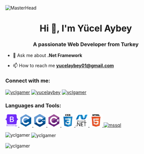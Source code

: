 ![MasterHead](https://www.edizayn.net/wp-content/uploads/2017/10/banner-web-design-575abb60144b7-1200x393.png)
<h1 align="center">Hi 👋, I'm Yücel Aybey</h1>
<h3 align="center">A passionate Web Developer from Turkey</h3>

- 💬 Ask me about **.Net Framework**

- 📫 How to reach me **yucelaybey01@gmail.com**

<h3 align="left">Connect with me:</h3>
<p align="left">
<a href="https://linktr.ee/yucelaybey" target="blank"><img align="center" src="https://api.blog.production.linktr.ee/wp-content/uploads/2022/06/Avatar-Symbol-Canopy.png" alt="yclgamer" height="30" width="40" /></a>
<a href="https://linkedin.com/in/yucelaybey" target="blank"><img align="center" src="https://raw.githubusercontent.com/rahuldkjain/github-profile-readme-generator/master/src/images/icons/Social/linked-in-alt.svg" alt="yucelaybey" height="30" width="40" /></a>
<a href="https://instagram.com/yclgamer" target="blank"><img align="center" src="https://raw.githubusercontent.com/rahuldkjain/github-profile-readme-generator/master/src/images/icons/Social/instagram.svg" alt="yclgamer" height="30" width="40" /></a>
</p>

<h3 align="left">Languages and Tools:</h3>
<p align="left"> <a href="https://getbootstrap.com" target="_blank" rel="noreferrer"> <img src="https://raw.githubusercontent.com/devicons/devicon/master/icons/bootstrap/bootstrap-plain-wordmark.svg" alt="bootstrap" width="40" height="40"/> </a> <a href="https://www.cprogramming.com/" target="_blank" rel="noreferrer"> <img src="https://raw.githubusercontent.com/devicons/devicon/master/icons/c/c-original.svg" alt="c" width="40" height="40"/> </a> <a href="https://www.w3schools.com/cpp/" target="_blank" rel="noreferrer"> <img src="https://raw.githubusercontent.com/devicons/devicon/master/icons/cplusplus/cplusplus-original.svg" alt="cplusplus" width="40" height="40"/> </a> <a href="https://www.w3schools.com/cs/" target="_blank" rel="noreferrer"> <img src="https://raw.githubusercontent.com/devicons/devicon/master/icons/csharp/csharp-original.svg" alt="csharp" width="40" height="40"/> </a> <a href="https://www.w3schools.com/css/" target="_blank" rel="noreferrer"> <img src="https://raw.githubusercontent.com/devicons/devicon/master/icons/css3/css3-original-wordmark.svg" alt="css3" width="40" height="40"/> </a> <a href="https://dotnet.microsoft.com/" target="_blank" rel="noreferrer"> <img src="https://raw.githubusercontent.com/devicons/devicon/master/icons/dot-net/dot-net-original-wordmark.svg" alt="dotnet" width="40" height="40"/> </a> <a href="https://www.w3.org/html/" target="_blank" rel="noreferrer"> <img src="https://raw.githubusercontent.com/devicons/devicon/master/icons/html5/html5-original-wordmark.svg" alt="html5" width="40" height="40"/> </a> <a href="https://www.microsoft.com/en-us/sql-server" target="_blank" rel="noreferrer"> <img src="https://www.svgrepo.com/show/303229/microsoft-sql-server-logo.svg" alt="mssql" width="40" height="40"/> </a> </p>

<p><img align="left" src="https://github-readme-stats.vercel.app/api/top-langs?username=yclgamer&show_icons=true&locale=en&layout=compact" alt="yclgamer" /></p>

<p>&nbsp;<img align="center" src="https://github-readme-stats.vercel.app/api?username=yclgamer&show_icons=true&locale=en" alt="yclgamer" /></p>

<p><img align="center" src="https://github-readme-streak-stats.herokuapp.com/?user=yclgamer&" alt="yclgamer" /></p>

